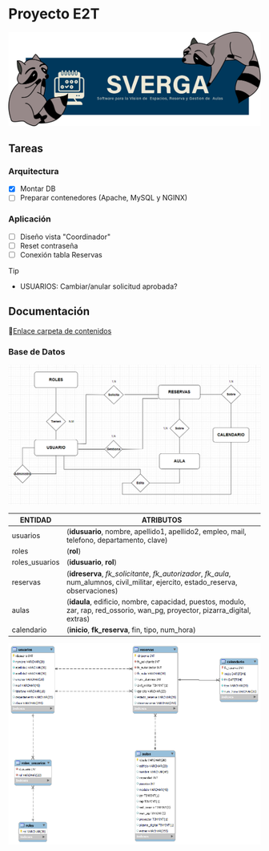 # Proyecto E2T
![SVERGA](https://github.com/CIS-TIC/Proyecto/blob/main/Recursos/pedrosverga.png)
## Tareas
### Arquitectura
- [X] Montar DB
- [ ] Preparar contenedores (Apache, MySQL y NGINX)
### Aplicación
- [ ] Diseño vista "Coordinador"
- [ ] Reset contraseña
- [ ] Conexión tabla Reservas

>[!TIP]
>+ USUARIOS: Cambiar/anular solicitud aprobada?
## Documentación
:link:[Enlace carpeta de contenidos](https://1drv.ms/f/s!Aixurhs-zJm9bmkndDmPo6mAk1Q?e=WchtPc)
### Base de Datos
![Esquema DB](https://github.com/CIS-TIC/Proyecto/blob/main/Recursos/E-R%20SVERGA%205.0%20.PNG)


| ENTIDAD | ATRIBUTOS |
| --- | --- |
| usuarios | (**idusuario**, nombre, apellido1, apellido2, empleo, mail, telefono, departamento, clave) |
| roles | (**rol**) |
| roles_usuarios | (**idusuario**, **rol**) |
| reservas | (**idreserva**, *fk_solicitante*, *fk_autorizador*, *fk_aula*, num_alumnos, civil_militar, ejercito, estado_reserva, observaciones) |
| aulas | (**idaula**, edificio, nombre, capacidad, puestos, modulo, zar, rap, red_ossorio, wan_pg, proyector, pizarra_digital, extras) |
| calendario | (**inicio**, **fk_reserva**, fin, tipo, num_hora) |



![Diseño final DB](https://github.com/CIS-TIC/Proyecto/blob/main/Recursos/RELACIONAL%20SVERGA%205.0.png)


